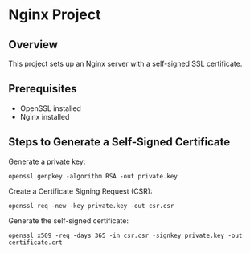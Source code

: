 # Nginx Project

## Overview

This project sets up an Nginx server with a self-signed SSL certificate.

## Prerequisites

- OpenSSL installed
- Nginx installed

## Steps to Generate a Self-Signed Certificate

Generate a private key:

```
openssl genpkey -algorithm RSA -out private.key
```

Create a Certificate Signing Request (CSR):

```
openssl req -new -key private.key -out csr.csr
```

Generate the self-signed certificate:

```
openssl x509 -req -days 365 -in csr.csr -signkey private.key -out certificate.crt
```
